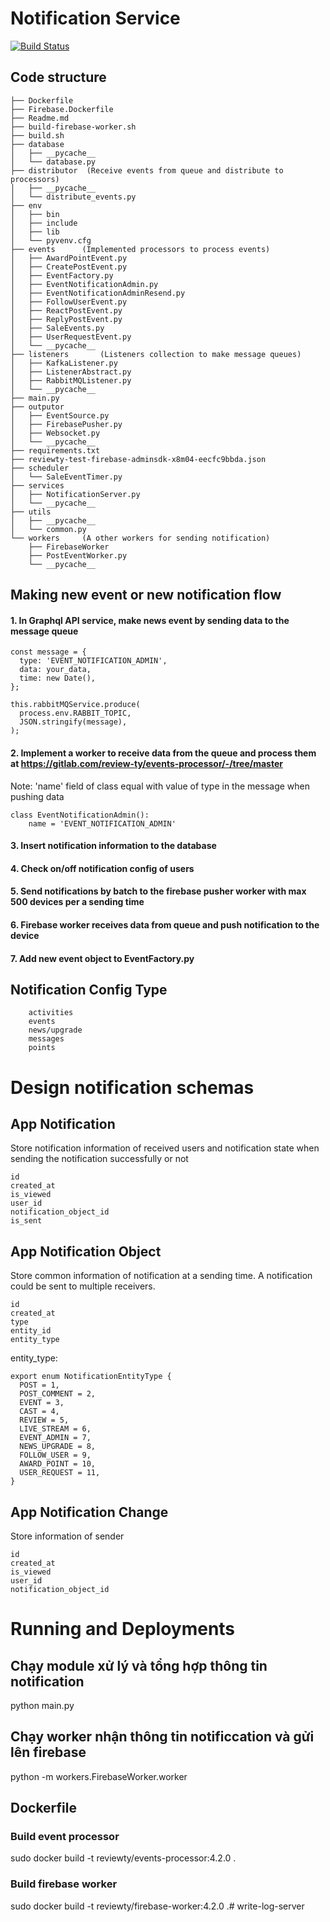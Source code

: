 # Notification Service
[![Build Status](https://travis-ci.org/joemccann/dillinger.svg?branch=master)](https://travis-ci.org/joemccann/dillinger)

## Code structure
```
├── Dockerfile
├── Firebase.Dockerfile
├── Readme.md
├── build-firebase-worker.sh
├── build.sh
├── database  
│   ├── __pycache__
│   └── database.py
├── distributor  (Receive events from queue and distribute to processors)
│   ├── __pycache__
│   └── distribute_events.py
├── env
│   ├── bin
│   ├── include
│   ├── lib
│   └── pyvenv.cfg
├── events      (Implemented processors to process events) 
│   ├── AwardPointEvent.py
│   ├── CreatePostEvent.py
│   ├── EventFactory.py
│   ├── EventNotificationAdmin.py
│   ├── EventNotificationAdminResend.py
│   ├── FollowUserEvent.py
│   ├── ReactPostEvent.py
│   ├── ReplyPostEvent.py
│   ├── SaleEvents.py
│   ├── UserRequestEvent.py
│   └── __pycache__
├── listeners       (Listeners collection to make message queues)
│   ├── KafkaListener.py
│   ├── ListenerAbstract.py
│   ├── RabbitMQListener.py
│   └── __pycache__
├── main.py
├── outputor    
│   ├── EventSource.py
│   ├── FirebasePusher.py
│   ├── Websocket.py
│   └── __pycache__
├── requirements.txt
├── reviewty-test-firebase-adminsdk-x8m04-eecfc9bbda.json
├── scheduler
│   └── SaleEventTimer.py
├── services
│   ├── NotificationServer.py
│   └── __pycache__
├── utils
│   ├── __pycache__
│   └── common.py
└── workers     (A other workers for sending notification) 
    ├── FirebaseWorker
    ├── PostEventWorker.py
    └── __pycache__
```

## Making new event or new notification flow
#### 1.  In Graphql API service, make news event by sending data to the message queue
```
const message = {
  type: 'EVENT_NOTIFICATION_ADMIN',
  data: your_data,
  time: new Date(),
};

this.rabbitMQService.produce(
  process.env.RABBIT_TOPIC,
  JSON.stringify(message),
);
```
#### 2. Implement a worker to receive  data from the queue and process them at https://gitlab.com/review-ty/events-processor/-/tree/master
Note: 'name' field of class equal with value of type in the message when pushing data  
```
class EventNotificationAdmin():
    name = 'EVENT_NOTIFICATION_ADMIN'
```

#### 3. Insert notification information to the database
#### 4. Check on/off notification config of users
#### 5. Send notifications by batch to the firebase pusher worker with max 500 devices per a sending time 
#### 6. Firebase worker receives data from queue and push notification to the device  
#### 7. Add new event object to EventFactory.py

## Notification Config Type
```
    activities
    events
    news/upgrade
    messages
    points
```

# Design notification schemas
## App Notification
Store notification information of received users and notification state when sending the notification successfully or not
```
id
created_at
is_viewed
user_id
notification_object_id
is_sent
```

## App Notification Object
Store common information of notification at a sending time. A notification could be sent to multiple receivers.  
```
id
created_at
type
entity_id
entity_type 
```

entity_type:
```
export enum NotificationEntityType {
  POST = 1,
  POST_COMMENT = 2,
  EVENT = 3,
  CAST = 4,
  REVIEW = 5,
  LIVE_STREAM = 6,
  EVENT_ADMIN = 7,
  NEWS_UPGRADE = 8,
  FOLLOW_USER = 9,
  AWARD_POINT = 10,
  USER_REQUEST = 11,
}
```

## App Notification Change
Store information of sender
```
id
created_at
is_viewed
user_id
notification_object_id
```

# Running and Deployments

## Chạy module xử lý và tổng hợp thông tin notification
python main.py

## Chạy worker nhận thông tin notificcation và gửi lên firebase
python -m workers.FirebaseWorker.worker

## Dockerfile

### Build event processor
sudo docker build -t reviewty/events-processor:4.2.0 .

### Build firebase worker
sudo docker build -t reviewty/firebase-worker:4.2.0 .# write-log-server
